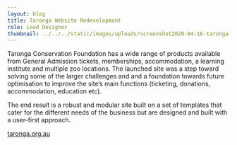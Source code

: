 ```yaml
---
layout: blog
title: Taronga Website Redevelopment
role: Lead Designer
thumbnail: ../../../static/images/uploads/screenshot2020-04-16-taronga-zoo-sydney.jpg
---
```

Taronga Conservation Foundation has a wide range of products available from
General Admission tickets, memberships, accommodation, a learning institute
and multiple zoo locations. The launched site was a step toward solving some
of the larger challenges and and a foundation towards future optimisation to
improve the site’s main functions (ticketing, donations, accommodation,
education etc).

The end result is a robust and modular site built on a set of templates that cater for the different needs of the business but are designed and built with a user-first approach.

[taronga.org.au](https://taronga.org.au/)